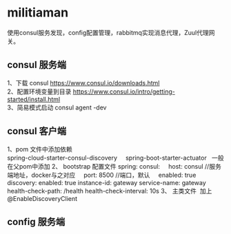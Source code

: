 # militiaman
使用consul服务发现，config配置管理，rabbitmq实现消息代理，Zuul代理网关。
## consul 服务端
1、下载 consul https://www.consul.io/downloads.html	     
2、配置环境变量到目录 https://www.consul.io/intro/getting-started/install.html	     
3、简易模式启动 consul agent -dev    
## consul 客户端
1、pom 文件中添加依赖    
      spring-cloud-starter-consul-discovery
      spring-boot-starter-actuator   一般在父pom中添加
2、 bootstrap 配置文件 
spring:
   consul:
      host: consul //服务端地址，docker与之对应
      port: 8500 //端口，默认
      enabled: true
      discovery:
        enabled: true
        instance-id: gateway
        service-name: gateway
        health-check-path: /health
        health-check-interval: 10s
3、 主类文件
  加上 @EnableDiscoveryClient
## config 服务端
